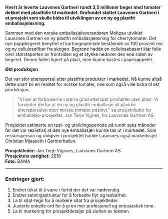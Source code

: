 **Hvert år leverte Lauvsnes Gartneri rundt 3,5 millioner beger med tomater dekket med plastfolie til markedet. Grofondet støttet Lauvsnes Gartneri i et prosjekt som skulle bidra til utviklingen av en ny og plastfri emballasjeløsning.**

Sammen med den norske emballasjeleverandøren Moltzau utviklet Lauvsnes Gartneri en ny plastfri emballasjeløsning for cherrytomater. Det nye pappbegeret benyttet et kartongmateriale bestående av 100 prosent ren og ny cellulosefiber fra skogen. Begrene hadde en cellulosebasert klar folie over størsteparten av frontsiden og et stykke nedover den ene siden av begeret. Denne folien lignet på plast, men kunne kastes i papirsøppelet.

**Økt produksjon**

Det var stor etterspørsel etter plastfrie produkter i markedet. Nå kunne altså dette snart bli en realitet for norske tomater, noe som også ville bidra til økt produksjon. 
> "Vi ser at forbrukerne i større grad etterspør produkter uten plast. Vi forventer derfor at en ny og plastfri emballasje vil påvirke etterspørselen etter norske tomater positivt," sa prosjektleder for emballasje-prosjektet, Jan Terje Vignes, fra Lauvsnes Gartneri AS.

Prosjektet estimerte en test- og utviklingsperiode på rundt seks måneder før det var realistisk at den nye emballasjen kunne tas ut i markedet. Som ressursperson og rådgiver i prosjektet hadde Lauvsnes også markedssjef Christian Mjaaseth i Gartnerhallen. 

**Prosjektleder:** Jan Terje Vigsnes, Lauvsnes Gartneri AS  
**Prosjektets varighet:** 2018  
**Foto:** BAMA

---

### Endringer gjort:
1. Endret tekst til å være i fortid der det var nødvendig.
2. Endret setningsstruktur for å forbedre flyt og lesbarhet.
3. La til sitat-tegn for å markere sitat fra prosjektleder.
4. Justerte enkelte ord for å gi en mer profesjonell og entusiastisk tone.
5. La til markering for prosjektdetaljer på slutten av teksten.